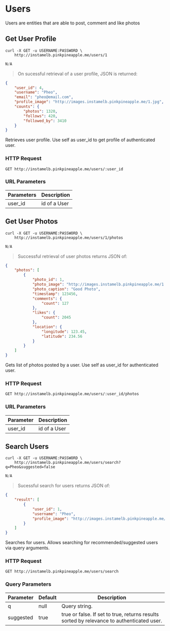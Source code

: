# Users

Users are entities that are able to post, comment and like photos

## Get User Profile

```shell
curl -X GET -u USERNAME:PASSWORD \
    http://instamelb.pinkpineapple.me/users/1
```

```java
N/A
```

> On sucessful retrieval of a user profile, JSON is returned:

```json
{
    "user_id": 4,
    "username": "Pheo",
    "email": "pheo@email.com",
    "profile_image": "http://images.instamelb.pinkpineapple.me/1.jpg",
    "counts": {
        "photos": 1320,
        "follows": 420,
        "followed_by": 3410
    }
}
```

Retrieves user profile. Use self as user_id to get profile of authenticated user.

### HTTP Request

`GET http://instamelb.pinkpineapple.me/users/:user_id`

### URL Parameters

Parameters | Description
---------- | -----------
user_id | id of a User

## Get User Photos

```shell
curl -X GET -u USERNAME:PASSWORD \
    http://instamelb.pinkpineapple.me/users/1/photos
```

```java
N/A
```

> Successful retrieval of user photos returns JSON of: 

```json
{
    "photos": [
        {
            "photo_id": 1,
            "photo_image": "http://images.instamelb.pinkpineapple.me/1.jpg",
            "photo_caption": "Good Photo",
            "timestamp": 123456,
            "comments": {
                "count": 127
            },
            "likes": {
                "count": 2045
            },
            "location": {
                "longitude": 123.45,
                "latitude": 234.56
            }
        }
    ]
}
```

Gets list of photos posted by a user. Use self as user_id for authenticated user.

### HTTP Request
`GET http://instamelb.pinkpineapple.me/users/:user_id/photos`

### URL Parameters
Parameter | Description
--------- | -----------
user_id | id of a User

## Search Users

```shell
curl -X GET -u USERNAME:PASSWORD \
    http://instamelb.pinkpineapple.me/users/search?q=Pheo&suggested=false
```

```java
N/A
```

> Sucessful search for users returns JSON of:

```json
{
    "result": [
        {
            "user_id": 1,
            "username": "Pheo",
            "profile_image": "http://images.instamelb.pinkpineapple.me/1.jpg"
        }
    ]
}

```

Searches for users. Allows searching for recommended/suggested users via query arguments.

### HTTP Request
`GET http://instamelb.pinkpineapple.me/users/search`

### Query Parameters
Parameter | Default | Description
--------- | ------- | -----------
q | null | Query string.
suggested | true | true or false. If set to true, returns results sorted by relevance to authenticated user.
